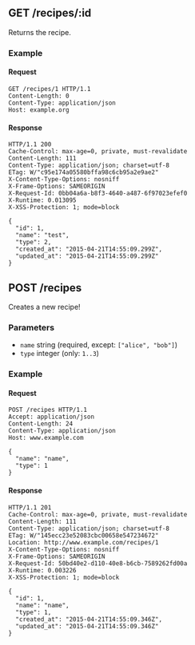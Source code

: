 ## GET /recipes/:id
Returns the recipe.

### Example

#### Request
```
GET /recipes/1 HTTP/1.1
Content-Length: 0
Content-Type: application/json
Host: example.org
```

#### Response
```
HTTP/1.1 200
Cache-Control: max-age=0, private, must-revalidate
Content-Length: 111
Content-Type: application/json; charset=utf-8
ETag: W/"c95e174a05580bffa98c6cb95a2e9ae2"
X-Content-Type-Options: nosniff
X-Frame-Options: SAMEORIGIN
X-Request-Id: 0bb04a6a-b8f3-4640-a487-6f97023efef0
X-Runtime: 0.013095
X-XSS-Protection: 1; mode=block

{
  "id": 1,
  "name": "test",
  "type": 2,
  "created_at": "2015-04-21T14:55:09.299Z",
  "updated_at": "2015-04-21T14:55:09.299Z"
}
```

## POST /recipes
Creates
a
new
recipe!


### Parameters
* `name` string (required, except: `["alice", "bob"]`)
* `type` integer (only: `1..3`)

### Example

#### Request
```
POST /recipes HTTP/1.1
Accept: application/json
Content-Length: 24
Content-Type: application/json
Host: www.example.com

{
  "name": "name",
  "type": 1
}
```

#### Response
```
HTTP/1.1 201
Cache-Control: max-age=0, private, must-revalidate
Content-Length: 111
Content-Type: application/json; charset=utf-8
ETag: W/"145ecc23e52083cbc00658e547234672"
Location: http://www.example.com/recipes/1
X-Content-Type-Options: nosniff
X-Frame-Options: SAMEORIGIN
X-Request-Id: 50bd40e2-d110-40e8-b6cb-7589262fd00a
X-Runtime: 0.003226
X-XSS-Protection: 1; mode=block

{
  "id": 1,
  "name": "name",
  "type": 1,
  "created_at": "2015-04-21T14:55:09.346Z",
  "updated_at": "2015-04-21T14:55:09.346Z"
}
```
